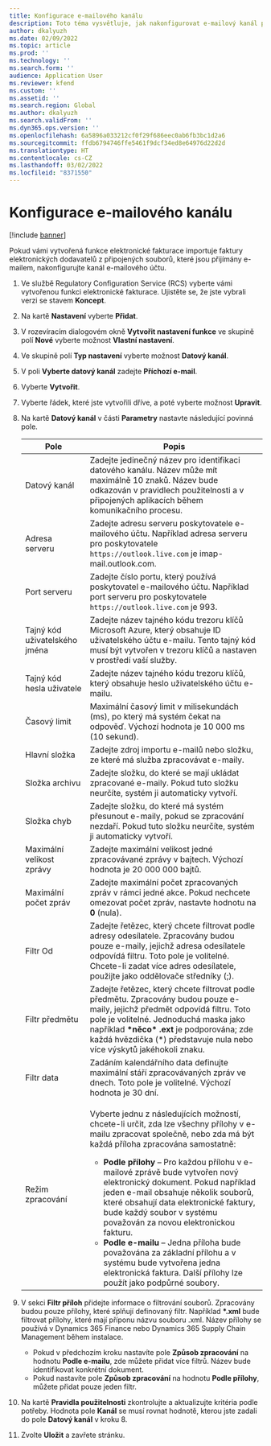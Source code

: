 ```yaml
---
title: Konfigurace e-mailového kanálu
description: Toto téma vysvětluje, jak nakonfigurovat e-mailový kanál pro příjem elektronických faktur.
author: dkalyuzh
ms.date: 02/09/2022
ms.topic: article
ms.prod: ''
ms.technology: ''
ms.search.form: ''
audience: Application User
ms.reviewer: kfend
ms.custom: ''
ms.assetid: ''
ms.search.region: Global
ms.author: dkalyuzh
ms.search.validFrom: ''
ms.dyn365.ops.version: ''
ms.openlocfilehash: 6a5896a033212cf0f29f686eec0ab6fb3bc1d2a6
ms.sourcegitcommit: ffdb6794746ffe5461f9dcf34ed8e64976d22d2d
ms.translationtype: HT
ms.contentlocale: cs-CZ
ms.lasthandoff: 03/02/2022
ms.locfileid: "8371550"
---
```

# <a name="configure-an-email-channel"></a>Konfigurace e-mailového kanálu

[!include [banner](../includes/banner.md)]

Pokud vámi vytvořená funkce elektronické fakturace importuje faktury elektronických dodavatelů z připojených souborů, které jsou přijímány e-mailem, nakonfigurujte kanál e-mailového účtu.

1. Ve službě Regulatory Configuration Service (RCS) vyberte vámi vytvořenou funkci elektronické fakturace. Ujistěte se, že jste vybrali verzi se stavem **Koncept**.
2. Na kartě **Nastavení** vyberte **Přidat**.
3. V rozevíracím dialogovém okně **Vytvořit nastavení funkce** ve skupině polí **Nové** vyberte možnost **Vlastní nastavení**.
4. Ve skupině polí **Typ nastavení** vyberte možnost **Datový kanál**.
5. V poli **Vyberte datový kanál** zadejte **Příchozí e-mail**.
6. Vyberte **Vytvořit**.
7. Vyberte řádek, které jste vytvořili dříve, a poté vyberte možnost **Upravit**.
8. Na kartě **Datový kanál** v části **Parametry** nastavte následující povinná pole.

    | Pole                | Popis |
    |----------------------|-------------|
    | Datový kanál         | Zadejte jedinečný název pro identifikaci datového kanálu. Název může mít maximálně 10 znaků. Název bude odkazován v pravidlech použitelnosti a v připojených aplikacích během komunikačního procesu. |
    | Adresa serveru       | Zadejte adresu serveru poskytovatele e-mailového účtu. Například adresa serveru pro poskytovatele `https://outlook.live.com` je imap-mail.outlook.com. |
    | Port serveru          | Zadejte číslo portu, který používá poskytovatel e-mailového účtu. Například port serveru pro poskytovatele `https://outlook.live.com` je 993. |
    | Tajný kód uživatelského jména     | Zadejte název tajného kódu trezoru klíčů Microsoft Azure, který obsahuje ID uživatelského účtu e-mailu. Tento tajný kód musí být vytvořen v trezoru klíčů a nastaven v prostředí vaší služby. |
    | Tajný kód hesla uživatele | Zadejte název tajného kódu trezoru klíčů, který obsahuje heslo uživatelského účtu e-mailu. |
    | Časový limit              | Maximální časový limit v milisekundách (ms), po který má systém čekat na odpověď. Výchozí hodnota je 10 000 ms (10 sekund). |
    | Hlavní složka          | Zadejte zdroj importu e-mailů nebo složku, ze které má služba zpracovávat e-maily. |
    | Složka archivu       | Zadejte složku, do které se mají ukládat zpracované e-maily. Pokud tuto složku neurčíte, systém ji automaticky vytvoří. |
    | Složka chyb         | Zadejte složku, do které má systém přesunout e-maily, pokud se zpracování nezdaří. Pokud tuto složku neurčíte, systém ji automaticky vytvoří. |
    | Maximální velikost zprávy     | Zadejte maximální velikost jedné zpracovávané zprávy v bajtech. Výchozí hodnota je 20 000 000 bajtů. |
    | Maximální počet zpráv   | Zadejte maximální počet zpracovaných zpráv v rámci jedné akce. Pokud nechcete omezovat počet zpráv, nastavte hodnotu na **0** (nula). |
    | Filtr Od          | Zadejte řetězec, který chcete filtrovat podle adresy odesílatele. Zpracovány budou pouze e-maily, jejichž adresa odesílatele odpovídá filtru. Toto pole je volitelné. Chcete-li zadat více adres odesílatele, použijte jako oddělovače středníky (;). |
    | Filtr předmětu       | Zadejte řetězec, který chcete filtrovat podle předmětu. Zpracovány budou pouze e-maily, jejichž předmět odpovídá filtru. Toto pole je volitelné. Jednoduchá maska jako například **\*něco\* .ext** je podporována; zde každá hvězdička (\*) představuje nula nebo více výskytů jakéhokoli znaku. |
    | Filtr data          | Zadáním kalendářního data definujte maximální stáří zpracovávaných zpráv ve dnech. Toto pole je volitelné. Výchozí hodnota je 30 dní. |
    | Režim zpracování      | <p>Vyberte jednu z následujících možností, chcete-li určit, zda lze všechny přílohy v e-mailu zpracovat společně, nebo zda má být každá příloha zpracována samostatně:</p><ul><li><b>Podle přílohy</b> – Pro každou přílohu v e-mailové zprávě bude vytvořen nový elektronický dokument. Pokud například jeden e-mail obsahuje několik souborů, které obsahují data elektronické faktury, bude každý soubor v systému považován za novou elektronickou fakturu.</li><li><b>Podle e-mailu</b> – Jedna příloha bude považována za základní přílohu a v systému bude vytvořena jedna elektronická faktura. Další přílohy lze použít jako podpůrné soubory.</li></ul> |

9. V sekci **Filtr příloh** přidejte informace o filtrování souborů. Zpracovány budou pouze přílohy, které splňují definovaný filtr. Například **\*.xml** bude filtrovat přílohy, které mají příponu názvu souboru .xml. Název přílohy se používá v Dynamics 365 Finance nebo Dynamics 365 Supply Chain Management během instalace.

    - Pokud v předchozím kroku nastavíte pole **Způsob zpracování** na hodnotu **Podle e-mailu**, zde můžete přidat více filtrů. Název bude identifikovat konkrétní dokument.
    - Pokud nastavíte pole **Způsob zpracování** na hodnotu **Podle přílohy**, můžete přidat pouze jeden filtr.

10. Na kartě **Pravidla použitelnosti** zkontrolujte a aktualizujte kritéria podle potřeby. Hodnota pole **Kanál** se musí rovnat hodnotě, kterou jste zadali do pole **Datový kanál** v kroku 8.
11. Zvolte **Uložit** a zavřete stránku.
